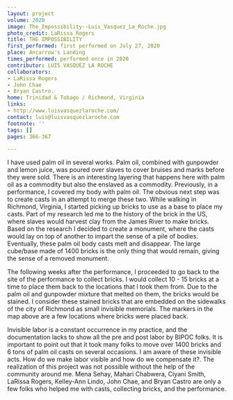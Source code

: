 ```yaml
---
layout: project
volume: 2020
image: The_Impossibility--Luis_Vasquez_La_Roche.jpg
photo_credit: LaRissa Rogers
title: THE IMPOSSIBILITY
first_performed: first performed on July 27, 2020
place: Ancarrow's Landing
times_performed: performed once in 2020
contributor: LUIS VASQUEZ LA ROCHE
collaborators:
- LaRissa Rogers
- John Chae
- Bryan Castro.
home: Trinidad & Tobago / Richmond, Virginia
links:
- http://www.luisvasquezlaroche.com/
contact: luis@luisvasquezlaroche.com
footnote: ''
tags: []
pages: 366-367

---
```


I have used palm oil in several works. Palm oil, combined with gunpowder and lemon juice, was poured over slaves to cover bruises and marks before they were sold. There is an interesting layering that happens here with palm oil as a commodity but also the enslaved as a commodity. Previously, in a performance, I covered my body with palm oil. The obvious next step was to create casts in an attempt to merge these two. While walking in Richmond, Virginia, I started picking up bricks to use as a base to place my casts. Part of my research led me to the history of the brick in the US, where slaves would harvest clay from the James River to make bricks. Based on the research I decided to create a monument, where the casts would lay on top of another to impart the sense of a pile of bodies. Eventually, these palm oil body casts melt and disappear. The large cube/base made of 1400 bricks is the only thing that would remain, giving the sense of a removed monument.

The following weeks after the performance, I proceeded to go back to the site of the performance to collect bricks. I would collect 10 - 15 bricks at a time to place them back to the locations that I took them from. Due to the palm oil and gunpowder mixture that melted on them, the bricks would be stained. I consider these stained bricks that are embedded on the sidewalks of the city of Richmond as small invisible memorials. The markers in the map above are a few locations where bricks were placed back.

Invisible labor is a constant occurrence in my practice, and the documentation lacks to show all the pre and post labor by BIPOC folks. It is important to point out that it took many folks to move over 1400 bricks and 6 tons of palm oil casts on several occasions. I am aware of these invisible acts. How do we make labor visible and how do we compensate it?. The realization of this project was not possible without the help of the community around me. Mena Sehay, Mahari Chabwera, Ciyani Smith, LaRissa Rogers, Kelley-Ann Lindo, John Chae, and Bryan Castro are only a few folks who helped me with casts, collecting bricks, and the performance.
